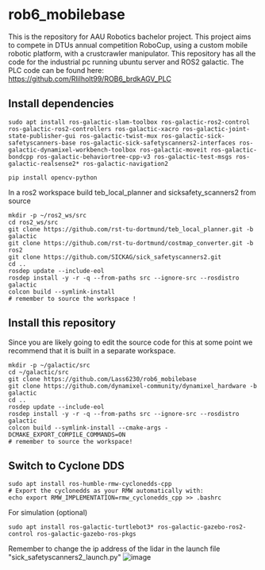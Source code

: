 # rob6_mobilebase
This is the repository for AAU Robotics bachelor project. This project aims to compete in DTUs annual competition RoboCup, using a custom mobile robotic platform, with a crustcrawler manipulator. This repository has all the code for the industrial pc running ubuntu server and ROS2 galactic. The PLC code can be found here: https://github.com/Rlilholt99/ROB6_brdkAGV_PLC  

## Install dependencies
```
sudo apt install ros-galactic-slam-toolbox ros-galactic-ros2-control ros-galactic-ros2-controllers ros-galactic-xacro ros-galactic-joint-state-publisher-gui ros-galactic-twist-mux ros-galactic-sick-safetyscanners-base ros-galactic-sick-safetyscanners2-interfaces ros-galactic-dynamixel-workbench-toolbox ros-galactic-moveit ros-galactic-bondcpp ros-galactic-behaviortree-cpp-v3 ros-galactic-test-msgs ros-galactic-realsense2* ros-galactic-navigation2 

pip install opencv-python
```


In a ros2 workspace build teb_local_planner and sicksafety_scanners2 from source 
```
mkdir -p ~/ros2_ws/src
cd ros2_ws/src
git clone https://github.com/rst-tu-dortmund/teb_local_planner.git -b galactic
git clone https://github.com/rst-tu-dortmund/costmap_converter.git -b ros2 
git clone https://github.com/SICKAG/sick_safetyscanners2.git 
cd ..
rosdep update --include-eol
rosdep install -y -r -q --from-paths src --ignore-src --rosdistro galactic
colcon build --symlink-install
# remember to source the workspace !
```

## Install this repository
Since you are likely going to edit the source code for this at some point we recommend that it is built in a separate workspace.
```
mkdir -p ~/galactic/src
cd ~/galactic/src
git clone https://github.com/Lass6230/rob6_mobilebase
git clone https://github.com/dynamixel-community/dynamixel_hardware -b galactic
cd ..
rosdep update --include-eol
rosdep install -y -r -q --from-paths src --ignore-src --rosdistro galactic
colcon build --symlink-install --cmake-args -DCMAKE_EXPORT_COMPILE_COMMANDS=ON
# remember to source the workspace!
```

## Switch to Cyclone DDS
```
sudo apt install ros-humble-rmw-cyclonedds-cpp
# Export the cyclonedds as your RMW automatically with: 
echo export RMW_IMPLEMENTATION=rmw_cyclonedds_cpp >> .bashrc
```



For simulation (optional)
```
sudo apt install ros-galactic-turtlebot3* ros-galactic-gazebo-ros2-control ros-galactic-gazebo-ros-pkgs
```

Remember to change the ip address of the lidar in the launch file "sick_safetyscanners2_launch.py"
![image](https://user-images.githubusercontent.com/72868875/221827761-76bf8fb8-b73b-453e-bda0-a2229671764b.png)